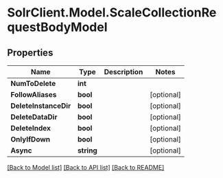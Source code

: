 # SolrClient.Model.ScaleCollectionRequestBodyModel

## Properties

Name | Type | Description | Notes
------------ | ------------- | ------------- | -------------
**NumToDelete** | **int** |  | 
**FollowAliases** | **bool** |  | [optional] 
**DeleteInstanceDir** | **bool** |  | [optional] 
**DeleteDataDir** | **bool** |  | [optional] 
**DeleteIndex** | **bool** |  | [optional] 
**OnlyIfDown** | **bool** |  | [optional] 
**Async** | **string** |  | [optional] 

[[Back to Model list]](../README.md#documentation-for-models) [[Back to API list]](../README.md#documentation-for-api-endpoints) [[Back to README]](../README.md)


